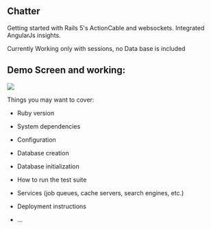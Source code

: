 ## Chatter

Getting started with Rails 5's ActionCable and websockets. Integrated AngularJs insights.

Currently Working only with sessions, no Data base is included

## Demo Screen and working:

![](http://i.imgur.com/vI67bqW.png)

Things you may want to cover:

* Ruby version

* System dependencies

* Configuration

* Database creation

* Database initialization

* How to run the test suite

* Services (job queues, cache servers, search engines, etc.)

* Deployment instructions

* ...
